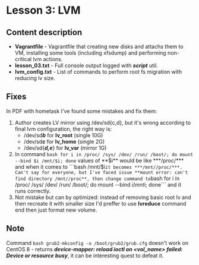 # Lesson 3: LVM

## Content description

  - **Vagrantfile** - Vagrantfile that creating new disks and attachs them to VM, installing some tools (including xfsdump) and performing non-critical lvm actions. 
  - **lesson_03.txt** - Full console output logged with ***script*** util.
  - **lvm_config.txt** - List of commands to perform root fs migration with reducing lv size.

## Fixes

In PDF with hometask I've found some mistakes and fix them:
  1. Author creates LV mirror using /dev/sd{c,d}, but it's wrong according to final lvm configuration, the right way is:
      - /dev/sd***b*** for **lv_root** (single 10G)
      - /dev/sd***c*** for **lv_home** (single 2G)
      - /dev/sd{***d,e***} for **lv_var** (mirror 1G)
  2. In command ```bash for i in /proc/ /sys/ /dev/ /run/ /boot/; do mount --bind $i /mnt/$i; done``` values of **$i** would be like ***/proc/*** and when it comes to ```bash /mnt/$i``` it becomes ***/mnt//proc/***.
  Can't say for everyone, but I've faced issue **mount error: can't find directory /mnt//proc**, then change command to ```bash for i in /proc/ /sys/ /dev/ /run/ /boot/; do mount --bind $i /mnt$i; done``` and it runs correctly.
  3. Not mistake but can by optimized: instead of removing basic root lv and then recreate it with smaller size I'd preffer to use **lvreduce** command end then just format new volume.

## Note
Command ```bash grub2-mkconfig -o /boot/grub2/grub.cfg``` doesn't work on CentOS 8 - returns ***device-mapper: reload ioctl on <vol_name> failed: Device or resource busy***, it can be interesting quest to defeat it.
